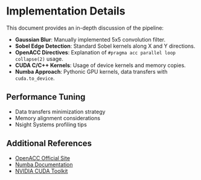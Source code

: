 # Implementation Details

This document provides an in-depth discussion of the pipeline:
- **Gaussian Blur**: Manually implemented 5x5 convolution filter.
- **Sobel Edge Detection**: Standard Sobel kernels along X and Y directions.
- **OpenACC Directives**: Explanation of `#pragma acc parallel loop collapse(2)` usage.
- **CUDA C/C++ Kernels**: Usage of device kernels and memory copies.
- **Numba Approach**: Pythonic GPU kernels, data transfers with `cuda.to_device`.

## Performance Tuning
- Data transfers minimization strategy
- Memory alignment considerations
- Nsight Systems profiling tips

## Additional References
- [OpenACC Official Site](https://www.openacc.org/)
- [Numba Documentation](https://numba.pydata.org/)
- [NVIDIA CUDA Toolkit](https://developer.nvidia.com/cuda-toolkit)

